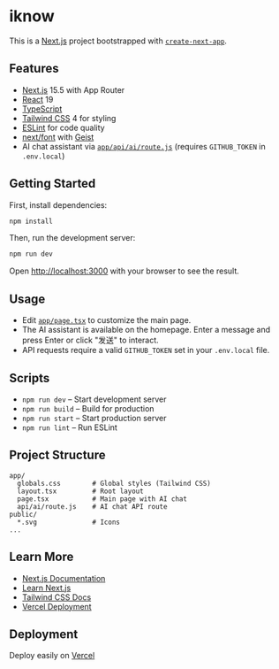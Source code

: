 # iknow

This is a [Next.js](https://nextjs.org) project bootstrapped with [`create-next-app`](https://nextjs.org/docs/app/api-reference/cli/create-next-app).

## Features

- [Next.js](https://nextjs.org/) 15.5 with App Router
- [React](https://react.dev/) 19
- [TypeScript](https://www.typescriptlang.org/)
- [Tailwind CSS](https://tailwindcss.com/) 4 for styling
- [ESLint](https://eslint.org/) for code quality
- [next/font](https://nextjs.org/docs/app/building-your-application/optimizing/fonts) with [Geist](https://vercel.com/font)
- AI chat assistant via [`app/api/ai/route.js`](app/api/ai/route.js) (requires `GITHUB_TOKEN` in `.env.local`)

## Getting Started

First, install dependencies:

```bash
npm install
```

Then, run the development server:

```bash
npm run dev
```

Open [http://localhost:3000](http://localhost:3000) with your browser to see the result.

## Usage

- Edit [`app/page.tsx`](app/page.tsx) to customize the main page.
- The AI assistant is available on the homepage. Enter a message and press Enter or click "发送" to interact.
- API requests require a valid `GITHUB_TOKEN` set in your `.env.local` file.

## Scripts

- `npm run dev` – Start development server
- `npm run build` – Build for production
- `npm run start` – Start production server
- `npm run lint` – Run ESLint

## Project Structure

```
app/
  globals.css        # Global styles (Tailwind CSS)
  layout.tsx         # Root layout
  page.tsx           # Main page with AI chat
  api/ai/route.js    # AI chat API route
public/
  *.svg              # Icons
...
```

## Learn More

- [Next.js Documentation](https://nextjs.org/docs)
- [Learn Next.js](https://nextjs.org/learn)
- [Tailwind CSS Docs](https://tailwindcss.com/docs)
- [Vercel Deployment](https://vercel.com/new?utm_medium=default-template&filter=next.js&utm_source=create-next-app&utm_campaign=create-next-app-readme)

## Deployment

Deploy easily on [Vercel](https://vercel.com/)
